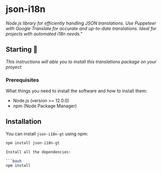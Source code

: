 # json-i18n

_Node.js library for efficiently handling JSON translations. Use Puppeteer with Google Translate for accurate and up-to-date translations. Ideal for projects with automated i18n needs."_

## Starting 🚀

_This instructions will able you to install this translations package on your proyect_

### Prerequisites

What things you need to install the software and how to install them:
- Node.js (version >= 12.0.0)
- npm (Node Package Manager)

## Installation

You can install `json-i18n-gt` using npm:

```bash
npm install json-i18n-gt

Install all the dependencies: 

```bash
npm install 